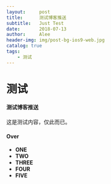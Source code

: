 ```yaml
---
layout:     post
title:      测试博客推送
subtitle:   Just Test
date:       2018-07-13
author:     Alee
header-img: img/post-bg-ios9-web.jpg
catalog: true
tags:
    - 测试
---
```


# 测试

#### 测试博客推送

这是测试内容，仅此而已。

#### Over

* **ONE**
* **TWO**
* **THREE**
* **FOUR**
* **FIVE**

